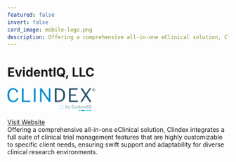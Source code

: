 ```yaml
---
featured: false
invert: false
card_image: mobile-logo.png
description: Offering a comprehensive all-in-one eClinical solution, Clindex integrates a full suite of clinical trial management features that are highly customizable to specific client needs, ensuring swift support and adaptability for diverse clinical research environments.
---
```


# EvidentIQ, LLC
<img src="mobile-logo.png" alt="Logo" style="max-width: 200px; height: auto;">

<a href="https://www.clindex.com/clindex-features/clinical-trial-management-system/">Visit Website</a>  
Offering a comprehensive all-in-one eClinical solution, Clindex integrates a full suite of clinical trial management features that are highly customizable to specific client needs, ensuring swift support and adaptability for diverse clinical research environments.
